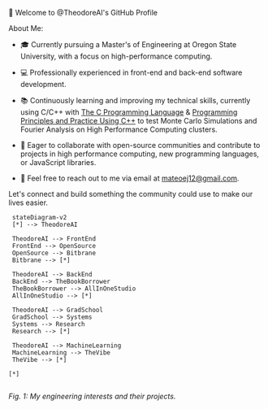 👋 Welcome to @TheodoreAI's GitHub Profile

About Me:

- 🎓 Currently pursuing a Master's of Engineering at Oregon State University, with a focus on high-performance computing.
- 💻 Professionally experienced in front-end and back-end software development.
- 📚 Continuously learning and improving my technical skills, currently using C/C++ with [The C Programming Language](https://www.amazon.com/exec/obidos/ASIN/0131103628/ref=nosim/cboard-20) & [Programming Principles and Practice Using C++](https://dl.icdst.org/pdfs/files3/fef0590f02fa06bb42cba558fbc9e51c.pdf) to test Monte Carlo Simulations and Fourier Analysis on High Performance Computing clusters.
- 🤝 Eager to collaborate with open-source communities and contribute to projects in high performance computing, new programming languages, or JavaScript libraries.

- 📩 Feel free to reach out to me via email at mateoej12@gmail.com.



Let's connect and build something the community could use to make our lives easier.
 
 ```mermaid
  stateDiagram-v2
  [*] --> TheodoreAI

  TheodoreAI --> FrontEnd
  FrontEnd --> OpenSource
  OpenSource --> Bitbrane
  Bitbrane --> [*]
  
  TheodoreAI --> BackEnd
  BackEnd --> TheBookBorrower
  TheBookBorrower --> AllInOneStudio
  AllInOneStudio --> [*]

  TheodoreAI --> GradSchool
  GradSchool --> Systems
  Systems --> Research
  Research --> [*]
 
  TheodoreAI --> MachineLearning
  MachineLearning --> TheVibe
  TheVibe --> [*]

[*]
  
```
*Fig. 1: My engineering interests and their projects.*

<!---
TheodoreAI/TheodoreAI is a ✨ special ✨ repository because its `README.md` (this file) appears on your GitHub profile.
You can click the Preview link to take a look at your changes.
--->
